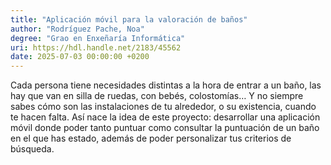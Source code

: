 ```yaml
---
title: "Aplicación móvil para la valoración de baños"
author: "Rodríguez Pache, Noa"
degree: "Grao en Enxeñaría Informática"
uri: https://hdl.handle.net/2183/45562  
date: 2025-07-03 00:00:00 +0200
---
```

Cada persona tiene necesidades distintas a la hora de entrar a un baño, las hay que van en silla de ruedas, con bebés, colostomías… Y no siempre sabes cómo son las instalaciones de tu alrededor, o su existencia, cuando te hacen falta. Así nace la idea de este proyecto: desarrollar una aplicación móvil donde poder tanto puntuar como consultar la puntuación de un baño en el que has estado, además de poder personalizar tus criterios de búsqueda.
